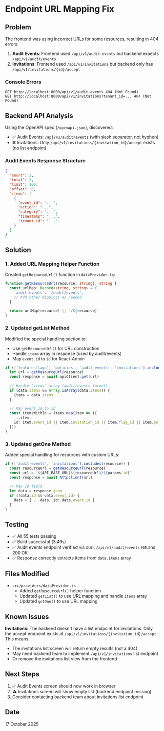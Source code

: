 # Endpoint URL Mapping Fix

## Problem

The frontend was using incorrect URLs for some resources, resulting in 404 errors:

1. **Audit Events**: Frontend used `/api/v1/audit-events` but backend expects `/api/v1/audit/events`
2. **Invitations**: Frontend used `/api/v1/invitations` but backend only has `/api/v1/invitations/{id}/accept`

### Console Errors
```
GET http://localhost:8000/api/v1/audit-events 404 (Not Found)
GET http://localhost:8000/api/v1/invitations?tenant_id=... 404 (Not Found)
```

## Backend API Analysis

Using the OpenAPI spec (`/openapi.json`), discovered:

- ✅ Audit Events: `/api/v1/audit/events` (with slash separator, not hyphen)
- ❌ Invitations: Only `/api/v1/invitations/{invitation_id}/accept` exists (no list endpoint)

### Audit Events Response Structure
```json
{
  "count": 2,
  "total": 2,
  "limit": 100,
  "offset": 0,
  "items": [
    {
      "event_id": "...",
      "action": "...",
      "category": "...",
      "timestamp": "...",
      "tenant_id": "..."
    }
  ]
}
```

## Solution

### 1. Added URL Mapping Helper Function

Created `getResourceUrl()` function in `dataProvider.ts`:

```typescript
function getResourceUrl(resource: string): string {
  const urlMap: Record<string, string> = {
    'audit-events': '/audit/events',
    // Add other mappings as needed
  }
  
  return urlMap[resource] || `/${resource}`
}
```

### 2. Updated getList Method

Modified the special handling section to:
- Use `getResourceUrl()` for URL construction
- Handle `items` array in response (used by audit/events)
- Map `event_id` to `id` for React-Admin

```typescript
if (['feature-flags', 'policies', 'audit-events', 'invitations'].includes(resource)) {
  let url = getResourceUrl(resource)
  const response = await apiClient.get(url)
  
  // Handle 'items' array (audit/events format)
  if (data.items && Array.isArray(data.items)) {
    items = data.items
  }
  
  // Map event_id to id
  const itemsWithId = items.map(item => ({
    ...item,
    id: item.event_id || item.invitation_id || item.flag_id || item.policy_id
  }))
}
```

### 3. Updated getOne Method

Added special handling for resources with custom URLs:

```typescript
if (['audit-events', 'invitations'].includes(resource)) {
  const resourceUrl = getResourceUrl(resource)
  const url = `${API_BASE_URL}${resourceUrl}/${params.id}`
  const response = await httpClient(url)
  
  // Map ID field
  let data = response.json
  if (!data.id && data.event_id) {
    data = { ...data, id: data.event_id }
  }
}
```

## Testing

- ✅ All 55 tests passing
- ✅ Build successful (3.49s)
- ✅ Audit events endpoint verified via curl: `/api/v1/audit/events` returns 200 OK
- ✅ Response correctly extracts items from `data.items` array

## Files Modified

- `src/providers/dataProvider.ts`
  - Added `getResourceUrl()` helper function
  - Updated `getList()` to use URL mapping and handle `items` array
  - Updated `getOne()` to use URL mapping

## Known Issues

**Invitations**: The backend doesn't have a list endpoint for invitations. Only the accept endpoint exists at `/api/v1/invitations/{invitation_id}/accept`. This means:
- The invitations list screen will return empty results (not a 404)
- May need backend team to implement `/api/v1/invitations` list endpoint
- Or remove the invitations list view from the frontend

## Next Steps

1. ✅ Audit Events screen should now work in browser
2. ⚠️ Invitations screen will show empty list (backend endpoint missing)
3. Consider contacting backend team about invitations list endpoint

## Date

17 October 2025
